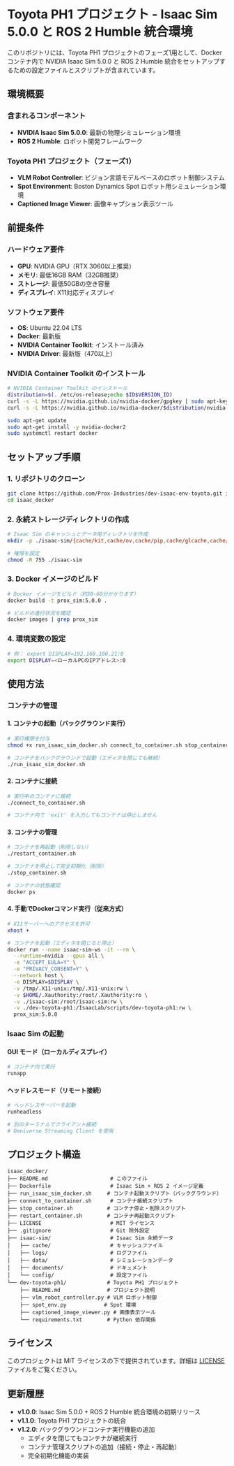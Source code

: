 # Toyota PH1 プロジェクト - Isaac Sim 5.0.0 と ROS 2 Humble 統合環境

このリポジトリには、Toyota PH1 プロジェクトのフェーズ1用として、Docker コンテナ内で NVIDIA Isaac Sim 5.0.0 と ROS 2 Humble 統合をセットアップするための設定ファイルとスクリプトが含まれています。

## 環境概要

### 含まれるコンポーネント
- **NVIDIA Isaac Sim 5.0.0**: 最新の物理シミュレーション環境
- **ROS 2 Humble**: ロボット開発フレームワーク

### Toyota PH1 プロジェクト（フェーズ1）
- **VLM Robot Controller**: ビジョン言語モデルベースのロボット制御システム
- **Spot Environment**: Boston Dynamics Spot ロボット用シミュレーション環境
- **Captioned Image Viewer**: 画像キャプション表示ツール


## 前提条件

### ハードウェア要件
- **GPU**: NVIDIA GPU（RTX 3060以上推奨）
- **メモリ**: 最低16GB RAM（32GB推奨）
- **ストレージ**: 最低50GBの空き容量
- **ディスプレイ**: X11対応ディスプレイ

### ソフトウェア要件
- **OS**: Ubuntu 22.04 LTS
- **Docker**: 最新版
- **NVIDIA Container Toolkit**: インストール済み
- **NVIDIA Driver**: 最新版（470以上）

### NVIDIA Container Toolkit のインストール
```bash
# NVIDIA Container Toolkit のインストール
distribution=$(. /etc/os-release;echo $ID$VERSION_ID)
curl -s -L https://nvidia.github.io/nvidia-docker/gpgkey | sudo apt-key add -
curl -s -L https://nvidia.github.io/nvidia-docker/$distribution/nvidia-docker.list | sudo tee /etc/apt/sources.list.d/nvidia-docker.list

sudo apt-get update
sudo apt-get install -y nvidia-docker2
sudo systemctl restart docker
```

## セットアップ手順

### 1. リポジトリのクローン
```bash
git clone https://github.com/Prox-Industries/dev-isaac-env-toyota.git isaac_docker
cd isaac_docker
```

### 2. 永続ストレージディレクトリの作成
```bash
# Isaac Sim のキャッシュとデータ用ディレクトリを作成
mkdir -p ./isaac-sim/{cache/kit,cache/ov,cache/pip,cache/glcache,cache/computecache,logs,data,documents,config}

# 権限を設定
chmod -R 755 ./isaac-sim
```

### 3. Docker イメージのビルド
```bash
# Docker イメージをビルド（約30-60分かかります）
docker build -t prox_sim:5.0.0 .

# ビルドの進行状況を確認
docker images | grep prox_sim
```

### 4. 環境変数の設定
```bash
# 例： export DISPLAY=192.168.100.21:0
export DISPLAY=<ローカルPCのIPアドレス>:0
```

## 使用方法

### コンテナの管理

#### 1. コンテナの起動（バックグラウンド実行）
```bash
# 実行権限を付与
chmod +x run_isaac_sim_docker.sh connect_to_container.sh stop_container.sh restart_container.sh

# コンテナをバックグラウンドで起動（エディタを閉じても継続）
./run_isaac_sim_docker.sh
```

#### 2. コンテナに接続
```bash
# 実行中のコンテナに接続
./connect_to_container.sh

# コンテナ内で 'exit' を入力してもコンテナは停止しません
```

#### 3. コンテナの管理
```bash
# コンテナを再起動（削除しない）
./restart_container.sh

# コンテナを停止して完全初期化（削除）
./stop_container.sh

# コンテナの状態確認
docker ps
```

#### 4. 手動でDockerコマンド実行（従来方式）
```bash
# X11サーバーへのアクセスを許可
xhost +

# コンテナを起動（エディタを閉じると停止）
docker run --name isaac-sim-ws -it --rm \
  --runtime=nvidia --gpus all \
  -e "ACCEPT_EULA=Y" \
  -e "PRIVACY_CONSENT=Y" \
  --network host \
  -e DISPLAY=$DISPLAY \
  -v /tmp/.X11-unix:/tmp/.X11-unix:rw \
  -v $HOME/.Xauthority:/root/.Xauthority:ro \
  -v ./isaac-sim:/root/isaac-sim:rw \
  -v ./dev-toyota-ph1:/IsaacLab/scripts/dev-toyota-ph1:rw \
  prox_sim:5.0.0
```

### Isaac Sim の起動

#### GUI モード（ローカルディスプレイ）
```bash
# コンテナ内で実行
runapp
```

#### ヘッドレスモード（リモート接続）
```bash
# ヘッドレスサーバーを起動
runheadless

# 別のターミナルでクライアント接続
# Omniverse Streaming Client を使用
```


## プロジェクト構造

```
isaac_docker/
├── README.md                    # このファイル
├── Dockerfile                   # Isaac Sim + ROS 2 イメージ定義
├── run_isaac_sim_docker.sh     # コンテナ起動スクリプト（バックグラウンド）
├── connect_to_container.sh      # コンテナ接続スクリプト
├── stop_container.sh           # コンテナ停止・削除スクリプト
├── restart_container.sh        # コンテナ再起動スクリプト
├── LICENSE                      # MIT ライセンス
├── .gitignore                   # Git 除外設定
├── isaac-sim/                   # Isaac Sim 永続データ
│   ├── cache/                   # キャッシュファイル
│   ├── logs/                    # ログファイル
│   ├── data/                    # シミュレーションデータ
│   ├── documents/               # ドキュメント
│   └── config/                  # 設定ファイル
└── dev-toyota-ph1/             # Toyota PH1 プロジェクト
    ├── README.md               # プロジェクト説明
    ├── vlm_robot_controller.py # VLM ロボット制御
    ├── spot_env.py            # Spot 環境
    ├── captioned_image_viewer.py # 画像表示ツール
    └── requirements.txt        # Python 依存関係
```

## ライセンス

このプロジェクトは MIT ライセンスの下で提供されています。詳細は [LICENSE](LICENSE) ファイルをご覧ください。


## 更新履歴

- **v1.0.0**: Isaac Sim 5.0.0 + ROS 2 Humble 統合環境の初期リリース
- **v1.1.0**: Toyota PH1 プロジェクトの統合
- **v1.2.0**: バックグラウンドコンテナ実行機能の追加
  - エディタを閉じてもコンテナが継続実行
  - コンテナ管理スクリプトの追加（接続・停止・再起動）
  - 完全初期化機能の実装

